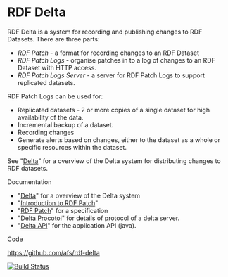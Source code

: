 # RDF Delta

RDF Delta is a system for recording and publishing changes to RDF
Datasets. There are three parts:

* _RDF Patch_ -  a format for recording changes to an RDF Dataset
* _RDF Patch Logs_ - organise patches in to a log of changes 
to an RDF Dataset with HTTP access. 
* _RDF Patch Logs Server_ - a server for RDF Patch Logs to support
replicated datasets.

RDF Patch Logs can be used for:

* Replicated datasets - 2 or more copies of a single dataset for high
availability of the data.
* Incremental backup of a dataset.
* Recording changes 
* Generate alerts based on changes, either to the dataset as a whole or
specific resources within the dataset.

See "[Delta](delta.md)" for a overview of the Delta system for
distributing changes to RDF datasets. 

Documentation

* "[Delta](delta.md)" for a overview of the Delta system
* "[Introduction to RDF Patch](rdf-patch-intro.md)"
* "[RDF Patch](rdf-patch.md)" for a specification
* "[Delta Procotol](delta-protocol.md)" for details of protocol of a delta server.
* "[Delta API](delta-api.md)" for the application API (java).

Code

https://github.com/afs/rdf-delta

[![Build Status](https://api.travis-ci.org/afs/rdf-delta.svg.png)](https://travis-ci.org/afs/rdf-delta)
